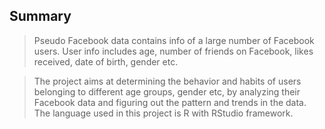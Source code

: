 ## Summary

>Pseudo Facebook data contains info of a large number of Facebook users. User info includes age, number of friends on Facebook, likes received, date of birth, gender etc.  

>The project aims at determining the behavior and habits of users belonging to different age groups, gender etc, by analyzing their Facebook data and figuring out the pattern and trends in the data.
The language used in this project is R with RStudio framework.
